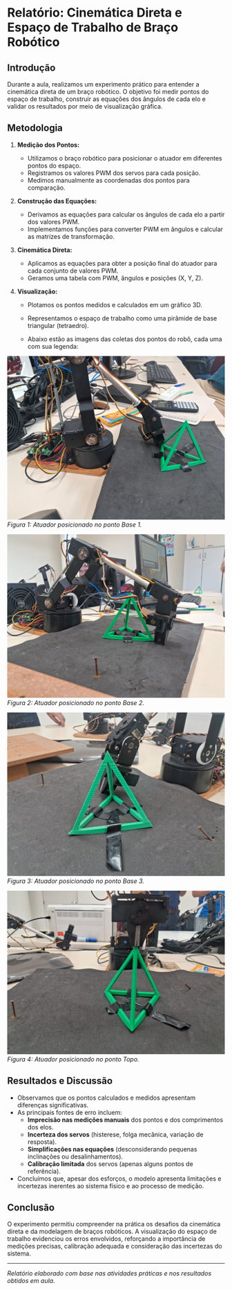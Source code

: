 # Relatório: Cinemática Direta e Espaço de Trabalho de Braço Robótico

## Introdução

Durante a aula, realizamos um experimento prático para entender a cinemática direta de um braço robótico. O objetivo foi medir pontos do espaço de trabalho, construir as equações dos ângulos de cada elo e validar os resultados por meio de visualização gráfica.

## Metodologia

1. **Medição dos Pontos:**
   - Utilizamos o braço robótico para posicionar o atuador em diferentes pontos do espaço.
   - Registramos os valores PWM dos servos para cada posição.
   - Medimos manualmente as coordenadas dos pontos para comparação.

2. **Construção das Equações:**
   - Derivamos as equações para calcular os ângulos de cada elo a partir dos valores PWM.
   - Implementamos funções para converter PWM em ângulos e calcular as matrizes de transformação.

3. **Cinemática Direta:**
   - Aplicamos as equações para obter a posição final do atuador para cada conjunto de valores PWM.
   - Geramos uma tabela com PWM, ângulos e posições (X, Y, Z).

4. **Visualização:**
   - Plotamos os pontos medidos e calculados em um gráfico 3D.
   - Representamos o espaço de trabalho como uma pirâmide de base triangular (tetraedro).

   - Abaixo estão as imagens das coletas dos pontos do robô, cada uma com sua legenda:

![Coleta Ponto Base 1](imgs/base_1.jpg)
*Figura 1: Atuador posicionado no ponto Base 1.*

![Coleta Ponto Base 2](imgs/base_2.jpg)
*Figura 2: Atuador posicionado no ponto Base 2.*

![Coleta Ponto Base 3](imgs/base_3.jpg)
*Figura 3: Atuador posicionado no ponto Base 3.*

![Coleta Ponto Topo](imgs/topo.jpg)
*Figura 4: Atuador posicionado no ponto Topo.*

## Resultados e Discussão

- Observamos que os pontos calculados e medidos apresentam diferenças significativas.
- As principais fontes de erro incluem:
  - **Imprecisão nas medições manuais** dos pontos e dos comprimentos dos elos.
  - **Incerteza dos servos** (histerese, folga mecânica, variação de resposta).
  - **Simplificações nas equações** (desconsiderando pequenas inclinações ou desalinhamentos).
  - **Calibração limitada** dos servos (apenas alguns pontos de referência).
- Concluímos que, apesar dos esforços, o modelo apresenta limitações e incertezas inerentes ao sistema físico e ao processo de medição.

## Conclusão

O experimento permitiu compreender na prática os desafios da cinemática direta e da modelagem de braços robóticos. A visualização do espaço de trabalho evidenciou os erros envolvidos, reforçando a importância de medições precisas, calibração adequada e consideração das incertezas do sistema.

---
*Relatório elaborado com base nas atividades práticas e nos resultados obtidos em aula.*
